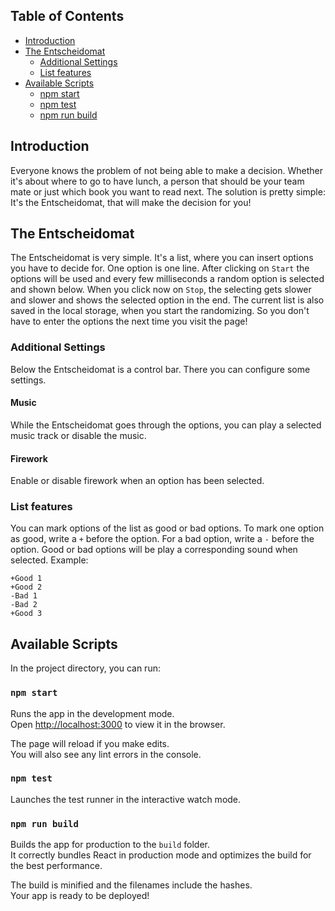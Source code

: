 
## Table of Contents
- [Introduction](#introduction)
- [The Entscheidomat](#the-entscheidomat)
    - [Additional Settings](#additional-settings)
    - [List features](#list-features)
- [Available Scripts](#available-scripts)
    - [npm start](#npm-start)
    - [npm test](#npm-test)
    - [npm run build](#npm-run-build)

## Introduction
Everyone knows the problem of not being able to make a decision.
Whether it's about where to go to have lunch, a person that should be your 
team mate or just which book you want to read next.
The solution is pretty simple: It's the Entscheidomat, that will make the decision for you!

## The Entscheidomat
The Entscheidomat is very simple. It's a list, where you can insert options you have to decide for.
One option is one line.
After clicking on `Start` the options will be used and every few milliseconds a random option
is selected and shown below. When you click now on `Stop`, the selecting gets slower and slower
and shows the selected option in the end.
The current list is also saved in the local storage, when you start the randomizing.
So you don't have to enter the options the next time you visit the page!


### Additional Settings
Below the Entscheidomat is a control bar. There you can configure some settings.

#### Music
While the Entscheidomat goes through the options, you can play a selected
music track or disable the music.

#### Firework
Enable or disable firework when an option has been selected.

### List features
You can mark options of the list as good or bad options.
To mark one option as good, write a `+` before the option.
For a bad option, write a `-` before the option.
Good or bad options will be play a corresponding sound when selected.
Example:<br/>
```
+Good 1
+Good 2
-Bad 1
-Bad 2
+Good 3
```

## Available Scripts

In the project directory, you can run:

### `npm start`

Runs the app in the development mode.<br>
Open [http://localhost:3000](http://localhost:3000) to view it in the browser.

The page will reload if you make edits.<br>
You will also see any lint errors in the console.

### `npm test`

Launches the test runner in the interactive watch mode.<br>

### `npm run build`

Builds the app for production to the `build` folder.<br>
It correctly bundles React in production mode and optimizes the build for the best performance.

The build is minified and the filenames include the hashes.<br>
Your app is ready to be deployed!
